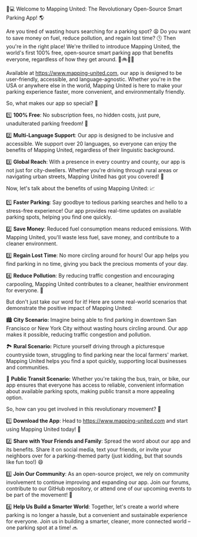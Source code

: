 🚗💻 Welcome to Mapping United: The Revolutionary Open-Source Smart Parking App! 🌎

Are you tired of wasting hours searching for a parking spot? 😩 Do you want to save money on fuel, reduce pollution, and regain lost time? 🕒 Then you're in the right place! We're thrilled to introduce Mapping United, the world's first 100% free, open-source smart parking app that benefits everyone, regardless of how they get around. 🚌🚲🏃‍♀️

Available at https://www.mapping-united.com, our app is designed to be user-friendly, accessible, and language-agnostic. Whether you're in the USA or anywhere else in the world, Mapping United is here to make your parking experience faster, more convenient, and environmentally friendly.

So, what makes our app so special? 🤔

1️⃣ **100% Free**: No subscription fees, no hidden costs, just pure, unadulterated parking freedom! 🎉

2️⃣ **Multi-Language Support**: Our app is designed to be inclusive and accessible. We support over 20 languages, so everyone can enjoy the benefits of Mapping United, regardless of their linguistic background.

3️⃣ **Global Reach**: With a presence in every country and county, our app is not just for city-dwellers. Whether you're driving through rural areas or navigating urban streets, Mapping United has got you covered! 🌄

Now, let's talk about the benefits of using Mapping United: 📈

1️⃣ **Faster Parking**: Say goodbye to tedious parking searches and hello to a stress-free experience! Our app provides real-time updates on available parking spots, helping you find one quickly.

2️⃣ **Save Money**: Reduced fuel consumption means reduced emissions. With Mapping United, you'll waste less fuel, save money, and contribute to a cleaner environment.

3️⃣ **Regain Lost Time**: No more circling around for hours! Our app helps you find parking in no time, giving you back the precious moments of your day.

4️⃣ **Reduce Pollution**: By reducing traffic congestion and encouraging carpooling, Mapping United contributes to a cleaner, healthier environment for everyone. 🌿

But don't just take our word for it! Here are some real-world scenarios that demonstrate the positive impact of Mapping United:

🏙️ **City Scenario:** Imagine being able to find parking in downtown San Francisco or New York City without wasting hours circling around. Our app makes it possible, reducing traffic congestion and pollution.

🏞️ **Rural Scenario:** Picture yourself driving through a picturesque countryside town, struggling to find parking near the local farmers' market. Mapping United helps you find a spot quickly, supporting local businesses and communities.

🚌 **Public Transit Scenario:** Whether you're taking the bus, train, or bike, our app ensures that everyone has access to reliable, convenient information about available parking spots, making public transit a more appealing option.

So, how can you get involved in this revolutionary movement? 🌟

1️⃣ **Download the App**: Head to https://www.mapping-united.com and start using Mapping United today! 📲

2️⃣ **Share with Your Friends and Family**: Spread the word about our app and its benefits. Share it on social media, text your friends, or invite your neighbors over for a parking-themed party (just kidding, but that sounds like fun too!) 😄

3️⃣ **Join Our Community**: As an open-source project, we rely on community involvement to continue improving and expanding our app. Join our forums, contribute to our GitHub repository, or attend one of our upcoming events to be part of the movement! 🤝

4️⃣ **Help Us Build a Smarter World**: Together, let's create a world where parking is no longer a hassle, but a convenient and sustainable experience for everyone. Join us in building a smarter, cleaner, more connected world – one parking spot at a time! 🔜
